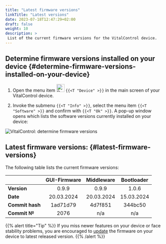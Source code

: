```yaml
---
title: "Latest firmware versions"
linkTitle: "Latest versions"
date: 2023-07-18T12:47:29+02:00
draft: false
weight: 10
description: >
 List of the current firmware versions for the VitalControl device.
---
```


## Determine firmware versions installed on your device {#determine-firmware-versions-installed-on-your-device}

1. Open the menu item <img src="/icons/device.svg" width="25" align="bottom" alt="Device" /> `{{<T "Device" >}}` in the main screen of your VitalControl device.

2. Invoke the submenu `{{<T "Info" >}}`, select the menu item `{{<T "Software" >}}` and confirm with `{{<T "Ok" >}}`. A pop-up window opens which lists the software versions currently installed on your device:

![VitalControl: determine firmware versions](../images/firmware-versions.png "Display firmware versions")

## Latest firmware versions: {#latest-firmware-versions}

The following table lists the current firmware versions:

|                 | GUI-Firmware | Middleware  | Bootloader |
|-----------------|:------------:|:-----------:|:----------:|
| **Version**     | 0.9.9        | 0.9.9       | 1.0.6      |
| **Date**        | 20.03.2024   | 20.03.2024  | 15.03.2024 |
| **Commit hash** | 1ad71d79     | 4d7f851     | 344bc50    |
| **Commit №**    | 2076         | n/a         | n/a        |

{{% alert title="Tip" %}}
If you miss newer features on your device or face stability problems, you are encouraged to [update](../update/) the firmware on your device to latest released version.
{{% /alert %}}
